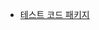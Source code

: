 - [테스트 코드 패키지](https://github.com/preferKim/testcode-practice/blob/main/src/test/java/inflearnthejavatest)
